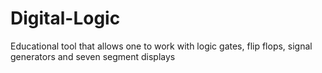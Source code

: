 # Digital-Logic
Educational tool that allows one to work with logic gates, flip flops, signal generators and seven segment displays
